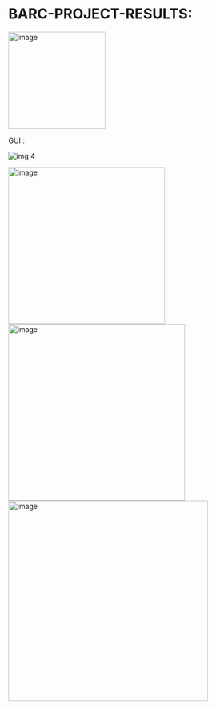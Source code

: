 # BARC-PROJECT-RESULTS:
<img width="194" alt="image" src="https://github.com/user-attachments/assets/89901600-3bfc-4e83-acc6-7961682c88a2">



GUI :


![img 4](https://github.com/user-attachments/assets/ca28d651-c4e9-4efa-bf57-4b1dcce1ca98)



<img width="313" alt="image" src="https://github.com/user-attachments/assets/399c6f71-0a8c-4c34-8001-ee68e1fe5c96">



<img width="353" alt="image" src="https://github.com/user-attachments/assets/c71de9c7-c44d-48f4-9e7c-b704bfa9bce0">




<img width="399" alt="image" src="https://github.com/user-attachments/assets/254f5247-756b-4717-b3ec-6bf3b0d66983">

